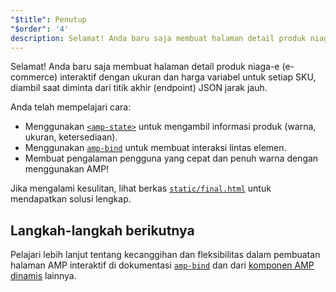 ```yaml
---
"$title": Penutup
"$order": '4'
description: Selamat! Anda baru saja membuat halaman detail produk niaga-e (e-commerce) interaktif dengan ukuran dan harga variabel untuk setiap SKU, diambil saat diminta dari titik akhir (endpoint) JSON jarak jauh.
---
```


Selamat! Anda baru saja membuat halaman detail produk niaga-e (e-commerce) interaktif dengan ukuran dan harga variabel untuk setiap SKU, diambil saat diminta dari titik akhir (endpoint) JSON jarak jauh.

Anda telah mempelajari cara:

- Menggunakan [`<amp-state>`](../../../../documentation/components/reference/amp-bind.md#state) untuk mengambil informasi produk (warna, ukuran, ketersediaan).
- Menggunakan [`amp-bind`](../../../../documentation/components/reference/amp-bind.md) untuk membuat interaksi lintas elemen.
- Membuat pengalaman pengguna yang cepat dan penuh warna dengan menggunakan AMP!

Jika mengalami kesulitan, lihat berkas [`static/final.html`](https://github.com/googlecodelabs/advanced-interactivity-in-amp/blob/master/static/final.html) untuk mendapatkan solusi lengkap.

## Langkah-langkah berikutnya

Pelajari lebih lanjut tentang kecanggihan dan fleksibilitas dalam pembuatan halaman AMP interaktif di dokumentasi [`amp-bind`](../../../../documentation/components/reference/amp-bind.md) dan dari [komponen AMP dinamis](../../../../documentation/components/index.html) lainnya.
